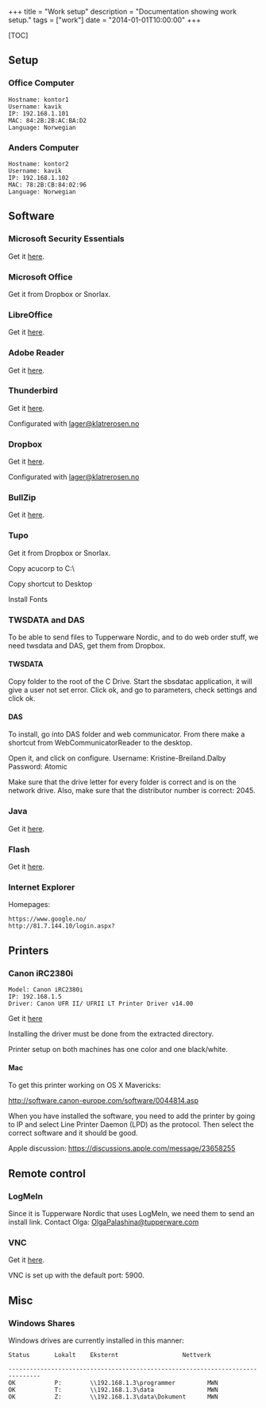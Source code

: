 +++
title = "Work setup"
description = "Documentation showing work setup."
tags = ["work"]
date = "2014-01-01T10:00:00"
+++

[TOC]

## Setup

### Office Computer

    
    Hostname: kontor1
    Username: kavik
    IP: 192.168.1.101
    MAC: 84:2B:2B:AC:BA:D2
    Language: Norwegian

### Anders Computer

    
    Hostname: kontor2
    Username: kavik
    IP: 192.168.1.102
    MAC: 78:2B:CB:84:02:96
    Language: Norwegian

## Software

### Microsoft Security Essentials
Get it [here](http://windows.microsoft.com/nb-no/windows/security-essentials-download).

### Microsoft Office
Get it from Dropbox or Snorlax.

### LibreOffice
Get it [here](http://www.libreoffice.org/download/libreoffice-fresh/).

### Adobe Reader
Get it [here](http://get.adobe.com/reader/otherversions/).

### Thunderbird
Get it [here](http://www.mozilla.org/en-US/thunderbird/).

Configurated with lager@klatrerosen.no

### Dropbox
Get it [here](https://www.dropbox.com/install).

Configurated with lager@klatrerosen.no

### BullZip
Get it [here](http://www.bullzip.com/products/pdf/download.php).

### Tupo
Get it from Dropbox or Snorlax.

Copy acucorp to C:\

Copy shortcut to Desktop

Install Fonts

### TWSDATA and DAS
To be able to send files to Tupperware Nordic, and to do web order stuff, we need twsdata and DAS, get them from Dropbox.

#### TWSDATA
Copy folder to the root of the C Drive.
Start the sbsdatac application, it will give a user not set error.
Click ok, and go to parameters, check settings and click ok.

#### DAS
To install, go into DAS folder and web communicator. From there make a shortcut from WebCommunicatorReader to the desktop.

Open it, and click on configure.
Username: Kristine-Breiland.Dalby
Password: Atomic

Make sure that the drive letter for every folder is correct and is on the network drive.
Also, make sure that the distributor number is correct: 2045.


### Java
Get it [here](http://java.com/en/download/manual.jsp).

### Flash
Get it [here](http://get.adobe.com/flashplayer/otherversions/).

### Internet Explorer
Homepages:

    
    https://www.google.no/
    http://81.7.144.10/login.aspx?

## Printers

### Canon iRC2380i

    
    Model: Canon iRC2380i
    IP: 192.168.1.5
    Driver: Canon UFR II/ UFRII LT Printer Driver v14.00

Get it [here](http://software.canon-europe.com/software/0043699_0010555.asp?model=)

Installing the driver must be done from the extracted directory.

Printer setup on both machines has one color and one black/white.

#### Mac
To get this printer working on OS X Mavericks:

http://software.canon-europe.com/software/0044814.asp

When you have installed the software, you need to add the printer by going to IP and select Line Printer Daemon (LPD) as the protocol. Then select the correct software and it should be good.

Apple discussion: https://discussions.apple.com/message/23658255

## Remote control

### LogMeIn
Since it is Tupperware Nordic that uses LogMeIn, we need them to send an install link.
Contact Olga: OlgaPalashina@tupperware.com

### VNC
Get it [here](http://www.tightvnc.com/download.php).

VNC is set up with the default port: 5900.

## Misc

### Windows Shares
Windows drives are currently installed in this manner:

    
    Status       Lokalt    Eksternt                  Nettverk

    -------------------------------------------------------------------------------
    OK           P:        \\192.168.1.3\programmer         MWN
    OK           T:        \\192.168.1.3\data               MWN
    OK           Z:        \\192.168.1.3\data\Dokument      MWN
